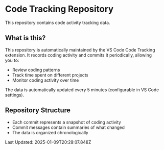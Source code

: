 # Code Tracking Repository

This repository contains code activity tracking data.

## What is this?

This repository is automatically maintained by the VS Code Code Tracking extension. It records coding activity and commits it periodically, allowing you to:

- Review coding patterns
- Track time spent on different projects
- Monitor coding activity over time

The data is automatically updated every 5 minutes (configurable in VS Code settings).

## Repository Structure

- Each commit represents a snapshot of coding activity
- Commit messages contain summaries of what changed
- The data is organized chronologically

Last Updated: 2025-01-09T20:28:07.848Z
